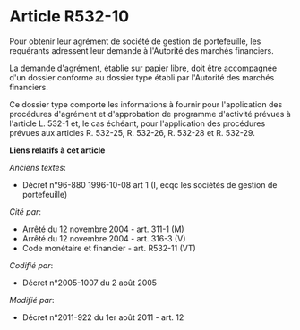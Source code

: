 # Article R532-10

Pour obtenir leur agrément de société de gestion de portefeuille, les requérants adressent leur demande à l'Autorité des
marchés financiers.

La demande d'agrément, établie sur papier libre, doit être accompagnée d'un dossier conforme au dossier type établi par
l'Autorité des marchés financiers.

Ce dossier type comporte les informations à fournir pour l'application des procédures d'agrément et d'approbation de
programme d'activité prévues à l'article L. 532-1 et, le cas échéant, pour l'application des procédures prévues aux articles
R. 532-25, R. 532-26, R. 532-28 et R. 532-29.

**Liens relatifs à cet article**

_Anciens textes_:

  - Décret n°96-880 1996-10-08 art 1 (I, ecqc les sociétés de gestion de portefeuille)

_Cité par_:

  - Arrêté du 12 novembre 2004 - art. 311-1 (M)
  - Arrêté du 12 novembre 2004 - art. 316-3 (V)
  - Code monétaire et financier - art. R532-11 (VT)

_Codifié par_:

  - Décret n°2005-1007 du 2 août 2005

_Modifié par_:

  - Décret n°2011-922 du 1er août 2011 - art. 12
